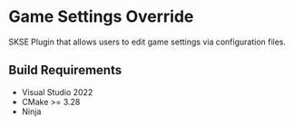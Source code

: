 # Game Settings Override

SKSE Plugin that allows users to edit game settings via configuration files.

## Build Requirements

- Visual Studio 2022
- CMake >= 3.28
- Ninja
